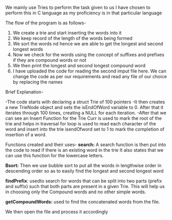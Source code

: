 We mainly use Tries to perform the task given to us
I have chosen to perform this in C language as my proficiency is in that particular language

The flow of the program is as follows-
1. We create a trie and start inserting the words into it 
2. We keep record of the length of the words being formed
3.  We sort the words nd hence we are able to get the longest and second longest words
4.  Now we check for the words using the concept of suffixes and prefixes if they are compound words or not
5. We then print the longest and second longest compound word
6. I have uploaded the code for reading the second imput file here. We can change the code as per our requirements and read any file of our choice by replacing the names

Brief Explanation-

-The code starts with declaring a struct Trie of 100 pointers
-It then creates a new TrieNode object and sets the isEndOfWord variable to 0. After that it iterates through 100 times, creating a NULL for each iteration.
-After that we can see an Insert Function for the Trie 
 Curr is used to mark the root of the trie and helps in traversal
 for loop is used to read each character of the word and insert into the trie
 isendOfword set to 1 to mark the completion of insertion of a word.

Functions created and their uses-
**search:** A search function is then put into the code to read if there is an existing word in the trie 
It also states that we can use this function for the lowercase letters.

**Bsort:** Then we use bubble sort to put all the words in lengthwise order in descending order so as to easily find the longest and second longest word 

**findPrefix**: usedto search for words that can be split into two parts (prefix and suffix) such that both parts are present in a given Trie. This will help us in choosing only the Compound words and no other simple words.

**getCompoundWords:** used to find the concatenated words from the file. 

We then open the file and process it accordingly 


